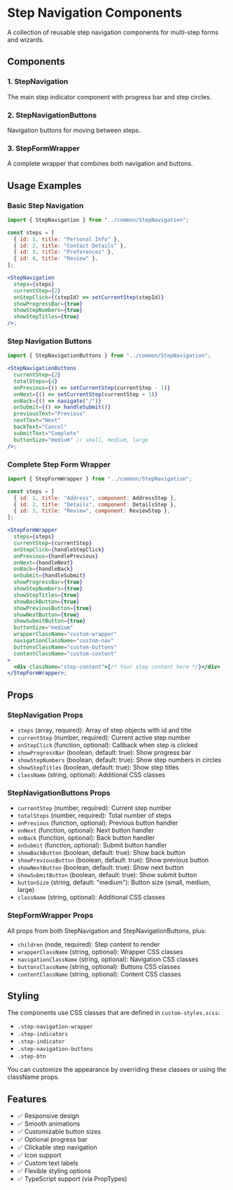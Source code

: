 # Step Navigation Components

A collection of reusable step navigation components for multi-step forms and wizards.

## Components

### 1. StepNavigation

The main step indicator component with progress bar and step circles.

### 2. StepNavigationButtons

Navigation buttons for moving between steps.

### 3. StepFormWrapper

A complete wrapper that combines both navigation and buttons.

## Usage Examples

### Basic Step Navigation

```jsx
import { StepNavigation } from "../common/StepNavigation";

const steps = [
  { id: 1, title: "Personal Info" },
  { id: 2, title: "Contact Details" },
  { id: 3, title: "Preferences" },
  { id: 4, title: "Review" },
];

<StepNavigation
  steps={steps}
  currentStep={2}
  onStepClick={(stepId) => setCurrentStep(stepId)}
  showProgressBar={true}
  showStepNumbers={true}
  showStepTitles={true}
/>;
```

### Step Navigation Buttons

```jsx
import { StepNavigationButtons } from "../common/StepNavigation";

<StepNavigationButtons
  currentStep={2}
  totalSteps={4}
  onPrevious={() => setCurrentStep(currentStep - 1)}
  onNext={() => setCurrentStep(currentStep + 1)}
  onBack={() => navigate("/")}
  onSubmit={() => handleSubmit()}
  previousText="Previous"
  nextText="Next"
  backText="Cancel"
  submitText="Complete"
  buttonSize="medium" // small, medium, large
/>;
```

### Complete Step Form Wrapper

```jsx
import { StepFormWrapper } from "../common/StepNavigation";

const steps = [
  { id: 1, title: "Address", component: AddressStep },
  { id: 2, title: "Details", component: DetailsStep },
  { id: 3, title: "Review", component: ReviewStep },
];

<StepFormWrapper
  steps={steps}
  currentStep={currentStep}
  onStepClick={handleStepClick}
  onPrevious={handlePrevious}
  onNext={handleNext}
  onBack={handleBack}
  onSubmit={handleSubmit}
  showProgressBar={true}
  showStepNumbers={true}
  showStepTitles={true}
  showBackButton={true}
  showPreviousButton={true}
  showNextButton={true}
  showSubmitButton={true}
  buttonSize="medium"
  wrapperClassName="custom-wrapper"
  navigationClassName="custom-nav"
  buttonsClassName="custom-buttons"
  contentClassName="custom-content"
>
  <div className="step-content">{/* Your step content here */}</div>
</StepFormWrapper>;
```

## Props

### StepNavigation Props

- `steps` (array, required): Array of step objects with id and title
- `currentStep` (number, required): Current active step number
- `onStepClick` (function, optional): Callback when step is clicked
- `showProgressBar` (boolean, default: true): Show progress bar
- `showStepNumbers` (boolean, default: true): Show step numbers in circles
- `showStepTitles` (boolean, default: true): Show step titles
- `className` (string, optional): Additional CSS classes

### StepNavigationButtons Props

- `currentStep` (number, required): Current step number
- `totalSteps` (number, required): Total number of steps
- `onPrevious` (function, optional): Previous button handler
- `onNext` (function, optional): Next button handler
- `onBack` (function, optional): Back button handler
- `onSubmit` (function, optional): Submit button handler
- `showBackButton` (boolean, default: true): Show back button
- `showPreviousButton` (boolean, default: true): Show previous button
- `showNextButton` (boolean, default: true): Show next button
- `showSubmitButton` (boolean, default: true): Show submit button
- `buttonSize` (string, default: "medium"): Button size (small, medium, large)
- `className` (string, optional): Additional CSS classes

### StepFormWrapper Props

All props from both StepNavigation and StepNavigationButtons, plus:

- `children` (node, required): Step content to render
- `wrapperClassName` (string, optional): Wrapper CSS classes
- `navigationClassName` (string, optional): Navigation CSS classes
- `buttonsClassName` (string, optional): Buttons CSS classes
- `contentClassName` (string, optional): Content CSS classes

## Styling

The components use CSS classes that are defined in `custom-styles.scss`:

- `.step-navigation-wrapper`
- `.step-indicators`
- `.step-indicator`
- `.step-navigation-buttons`
- `.step-btn`

You can customize the appearance by overriding these classes or using the className props.

## Features

- ✅ Responsive design
- ✅ Smooth animations
- ✅ Customizable button sizes
- ✅ Optional progress bar
- ✅ Clickable step navigation
- ✅ Icon support
- ✅ Custom text labels
- ✅ Flexible styling options
- ✅ TypeScript support (via PropTypes)
